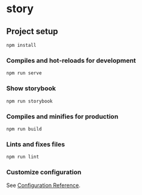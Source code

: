# story

## Project setup
```
npm install
```

### Compiles and hot-reloads for development
```
npm run serve
```

### Show storybook
```
npm run storybook
```

### Compiles and minifies for production
```
npm run build
```

### Lints and fixes files
```
npm run lint
```


### Customize configuration
See [Configuration Reference](https://cli.vuejs.org/config/).

